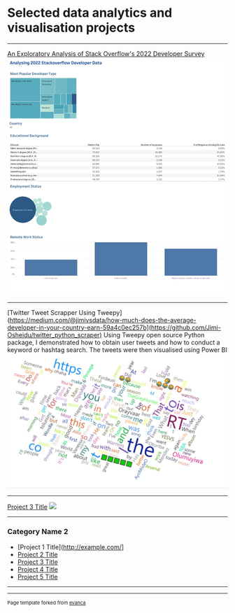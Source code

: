 # Selected data analytics and visualisation projects

---

[An Exploratory Analysis of Stack Overflow's 2022 Developer Survey](https://medium.com/@jimivsdata/how-much-does-the-average-developer-in-your-country-earn-59a4c0ec257b)
<img src="/images/1_L8bXR8YIaIO_--tBjN8XNA.webp"/>

---
[Twitter Tweet Scrapper Using Tweepy](https://medium.com/@jimivsdata/how-much-does-the-average-developer-in-your-country-earn-59a4c0ec257b](https://github.com/Jimi-Osheidu/twitter_python_scraper)
Using Tweepy open source Python package, I demonstrated how to obtain user tweets and how to conduct a keyword or hashtag search. The tweets were then visualised using Power BI
<img src="/images/Screenshot%202022-12-12%20185541%20tweets.jpg"/>

---
[Project 3 Title](http://example.com/)
<img src="images/dummy_thumbnail.jpg?raw=true"/>

---

### Category Name 2

- [Project 1 Title](http://example.com/]
- [Project 2 Title](http://example.com/)
- [Project 3 Title](http://example.com/)
- [Project 4 Title](http://example.com/)
- [Project 5 Title](http://example.com/)

---




---
<p style="font-size:11px">Page template forked from <a href="https://github.com/evanca/quick-portfolio">evanca</a></p>
<!-- Remove above link if you don't want to attibute -->
